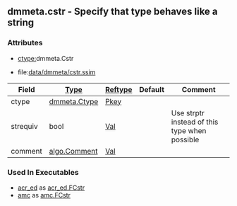 ## dmmeta.cstr - Specify that type behaves like a string


### Attributes
<a href="#attributes"></a>
<!-- dev.mdmark  mdmark:MDSECTION  state:BEG_AUTO  param:Attributes -->
* [ctype:](/txt/ssimdb/dmmeta/ctype.md)dmmeta.Cstr

* file:[data/dmmeta/cstr.ssim](/data/dmmeta/cstr.ssim)

|Field|[Type](/txt/ssimdb/dmmeta/ctype.md)|[Reftype](/txt/ssimdb/dmmeta/reftype.md)|Default|Comment|
|---|---|---|---|---|
|ctype|[dmmeta.Ctype](/txt/ssimdb/dmmeta/ctype.md)|[Pkey](/txt/exe/amc/reftypes.md#pkey)|||
|strequiv|bool|[Val](/txt/exe/amc/reftypes.md#val)||Use strptr instead of this type when possible|
|comment|[algo.Comment](/txt/protocol/algo/Comment.md)|[Val](/txt/exe/amc/reftypes.md#val)|||

<!-- dev.mdmark  mdmark:MDSECTION  state:END_AUTO  param:Attributes -->

### Used In Executables
<a href="#used-in-executables"></a>
<!-- dev.mdmark  mdmark:MDSECTION  state:BEG_AUTO  param:ImdbUses -->

* [acr_ed](/txt/exe/acr_ed/internals.md) as [acr_ed.FCstr](/txt/exe/acr_ed/internals.md#acr_ed-fcstr)
* [amc](/txt/exe/amc/internals.md) as [amc.FCstr](/txt/exe/amc/internals.md#amc-fcstr)

<!-- dev.mdmark  mdmark:MDSECTION  state:END_AUTO  param:ImdbUses -->

